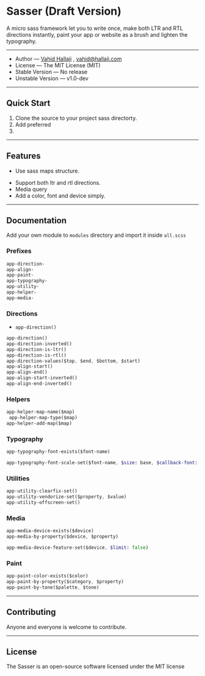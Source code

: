 # Sasser (Draft Version)

A micro sass framework let you to write once, make both LTR and RTL directions 
instantly, paint your app or website as a brush and lighten the typography.

- - - - - - - - - - - - - - - - - - - - - - - - - - - - - - - - - - - - - - - - -

 * Author — [Vahid Hallaji](http://hallaji.com) , <vahid@hallaji.com>
 * License — The MIT License (MIT)
 * Stable Version — No release
 * Unstable Version — v1.0-dev

- - - - - - - - - - - - - - - - - - - - - - - - - - - - - - - - - - - - - - - - -
## Quick Start
 
 1. Clone the source to your project sass directorty.
 2. Add preferred
 3. 

- - - - - - - - - - - - - - - - - - - - - - - - - - - - - - - - - - - - - - - - -

## Features

- Use sass maps structure.
* Support both ltr and rtl directions.
* Media query
* Add a color, font and device simply.

- - - - - - - - - - - - - - - - - - - - - - - - - - - - - - - - - - - - - - - - -

## Documentation

Add your own module to `modules` directory and import it inside `all.scss`

### Prefixes
    

```sass
app-direction-
app-align-
app-paint-
app-typography-
app-utility-
app-helper-
app-media-
```

    
### Directions

* `app-direction()`

```sass
app-direction()
app-direction-inverted()
app-direction-is-ltr()
app-direction-is-rtl()
app-direction-values($top, $end, $bottom, $start)
app-align-start()
app-align-end()
app-align-start-inverted()
app-align-end-inverted()
```

        
### Helpers

```sass
app-helper-map-name($map)
 app-helper-map-type($map)
app-helper-add-map($map)
```


### Typography

```sass
app-typography-font-exists($font-name)
```

```sass
app-typography-font-scale-set($font-name, $size: base, $callback-font: false)
```


### Utilities

```sass
app-utility-clearfix-set()
app-utility-vendorize-set($property, $value)
app-utility-offscreen-set()
```


### Media

```sass
app-media-device-exists($device)
app-media-by-property($device, $property)
```

```sass
app-media-device-feature-set($device, $limit: false)
```

### Paint

```sass
app-paint-color-exists($color)
app-paint-by-property($category, $property)
app-paint-by-tone($palette, $tone)
```

- - - - - - - - - - - - - - - - - - - - - - - - - - - - - - - - - - - - - - - - -
## Contributing

Anyone and everyone is welcome to contribute.

- - - - - - - - - - - - - - - - - - - - - - - - - - - - - - - - - - - - - - - - -
## License

The Sasser is an open-source software licensed under the MIT license